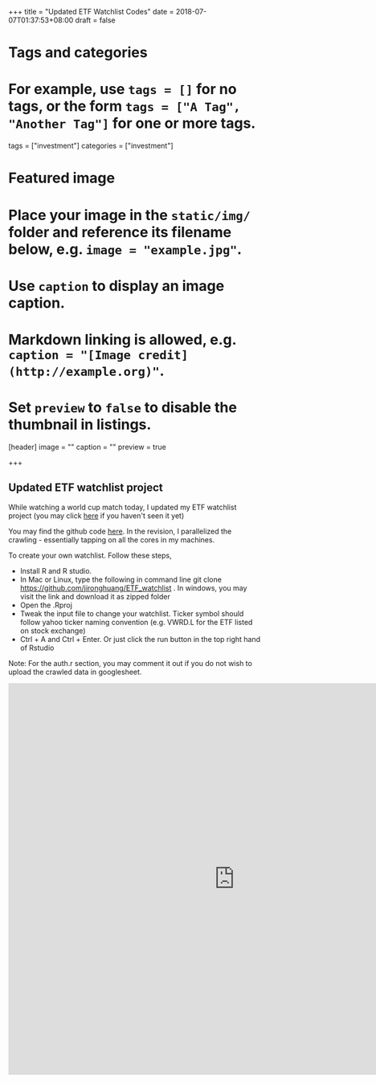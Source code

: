+++
title = "Updated ETF Watchlist Codes"
date = 2018-07-07T01:37:53+08:00
draft = false

# Tags and categories
# For example, use `tags = []` for no tags, or the form `tags = ["A Tag", "Another Tag"]` for one or more tags.
tags = ["investment"]
categories = ["investment"]

# Featured image
# Place your image in the `static/img/` folder and reference its filename below, e.g. `image = "example.jpg"`.
# Use `caption` to display an image caption.
#   Markdown linking is allowed, e.g. `caption = "[Image credit](http://example.org)"`.
# Set `preview` to `false` to disable the thumbnail in listings.
[header]
image = ""
caption = ""
preview = true

+++
## Updated ETF watchlist project

While watching a world cup match today, I updated my ETF watchlist project (you may click <a href="/project/watch_list">here</a> if you haven't seen it yet)

You may find the github code <a href="https://github.com/jironghuang/ETF_watchlist">here</a>. In the revision, I parallelized the crawling - essentially tapping on all the cores in my machines.

To create your own watchlist. Follow these steps,

- Install R and R studio.
- In Mac or Linux, type the following in command line git clone https://github.com/jironghuang/ETF_watchlist . In windows, you may visit the link and download it as zipped folder
- Open the .Rproj
- Tweak the input file to change your watchlist. Ticker symbol should follow yahoo ticker naming convention (e.g. VWRD.L for the ETF listed on stock exchange)
- Ctrl + A and Ctrl + Enter. Or just click the run button in the top right hand of Rstudio

Note: For the auth.r section, you may comment it out if you do not wish to upload the crawled data in googlesheet.

<iframe src="https://docs.google.com/spreadsheets/d/e/2PACX-1vQtSJfzakpUWRkryIoXaqJm7szd-g6R1SHr-aAXAlHNOFEDXYGhCBNC9UeYEYv8cYf8krgsS6LPpED9/pubhtml?gid=0&single=true" width="900" height="780" style="border: none;"></iframe>
